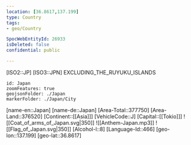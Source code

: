 ```yaml
---
location: [36.8617,137.199]
type: Country
tags:
- geo/Country

SpocWebEntityId: 26933
isDeleted: false
confidential: public

---
```

[ISO2::JP]
[ISO3::JPN]
EXCLUDING_THE_RUYUKU_ISLANDS
```leaflet
id: Japan
zoomFeatures: true
geojsonFolder: ./Japan
markerFolder: ./Japan/City
```

[name-en::Japan]
[name-de::Japan]
[Area-Total::377750]
[Area-Land::376520]
[Continent::[[Asia]]]
[VehicleCode::J]
[Capital::[[Tokio]]]
![[Coat_of_arms_of_Japan.svg|350]]
![[Anthem-Japan.mp3]]
![[Flag_of_Japan.svg|350]]
[Alcohol-l::8]
[Language-Id::466]
[geo-lon::137.199]
[geo-lat::36.8617]

